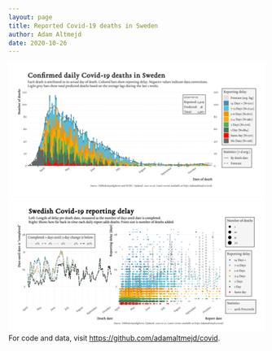 ```yaml
---
layout: page
title: Reported Covid-19 deaths in Sweden
author: Adam Altmejd
date: 2020-10-26
---
```


![Graph of Swedish Covid-19 deaths with reporting delay.](deaths_lag_sweden_2020-10-26.png "Swedish Covid-19 deaths.")
![Graph of Swedish Covid-19 reporting delay in daily deaths.](lag_trend_sweden_2020-10-26.png "Trend in Swedish Covid-19 mortality reporting delay.")
For code and data, visit <https://github.com/adamaltmejd/covid>.
